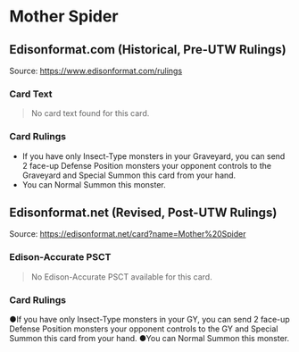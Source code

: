 # Mother Spider

## Edisonformat.com (Historical, Pre-UTW Rulings)

Source: https://www.edisonformat.com/rulings

### Card Text

> No card text found for this card.

### Card Rulings

*   If you have only Insect-Type monsters in your Graveyard, you can send 2 face-up Defense Position monsters your opponent controls to the Graveyard and Special Summon this card from your hand.
*   You can Normal Summon this monster.

## Edisonformat.net (Revised, Post-UTW Rulings)

Source: https://edisonformat.net/card?name=Mother%20Spider

### Edison-Accurate PSCT

> No Edison-Accurate PSCT available for this card.

### Card Rulings

●If you have only Insect-Type monsters in your GY, you can send 2 face-up Defense Position monsters your opponent controls to the GY and Special Summon this card from your hand.
●You can Normal Summon this monster.
            
